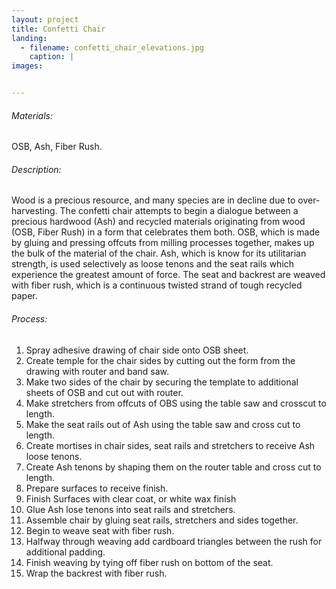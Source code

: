 ```yaml
---
layout: project
title: Confetti Chair
landing:
  - filename: confetti_chair_elevations.jpg
    caption: |
images:


---
```


###### Materials:
OSB, Ash, Fiber Rush.

###### Description:
Wood is a precious resource, and many species are in decline due to over-harvesting. The confetti chair attempts to begin a dialogue between a precious hardwood (Ash) and recycled materials originating from wood (OSB, Fiber Rush) in a form that celebrates them both. OSB, which is made by gluing and pressing offcuts from milling processes together, makes up the bulk of the material of the chair. Ash, which is know for its utilitarian strength, is used selectively as loose tenons and the seat rails which experience the greatest amount of force. The seat and backrest are weaved with fiber rush, which is a continuous twisted strand of tough recycled paper.

###### Process:
1. Spray adhesive drawing of chair side onto OSB sheet.
2. Create temple for the chair sides by cutting out the form from the drawing with router and band saw.
3. Make two sides of the chair by securing the template to additional sheets of OSB and cut out with router.
4. Make stretchers from offcuts of OBS using the table saw and crosscut to length.
5. Make the seat rails out of Ash using the table saw and cross cut to length.
6. Create mortises in chair sides, seat rails and stretchers to receive Ash loose tenons.
7. Create Ash tenons by shaping them on the router table and cross cut to length.
8. Prepare surfaces to receive finish.
9. Finish Surfaces with clear coat, or white wax finish
10. Glue Ash lose tenons into seat rails and stretchers.
11. Assemble chair by gluing seat rails, stretchers and sides together.
12. Begin to weave seat with fiber rush.
13. Halfway through weaving add cardboard triangles between the rush for additional padding.
14. Finish weaving by tying off fiber rush on bottom of the seat.
15. Wrap the backrest with fiber rush.